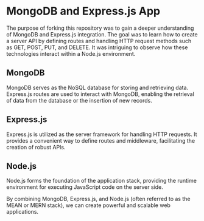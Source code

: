 

# MongoDB and Express.js App

The purpose of forking this repository was to gain a deeper understanding 
of MongoDB and Express.js integration. The goal was to learn how to create 
a server API by defining routes and handling HTTP request methods such 
as GET, POST, PUT, and DELETE. It was intriguing to observe how these 
technologies interact within a Node.js environment.

## MongoDB
MongoDB serves as the NoSQL database for storing and retrieving data.
Express.js routes are used to interact with MongoDB, enabling the 
retrieval of data from the database or the insertion of new records.

## Express.js
Express.js is utilized as the server framework for handling HTTP requests.
It provides a convenient way to define routes and middleware, facilitating
the creation of robust APIs.

## Node.js
Node.js forms the foundation of the application stack, providing the runtime 
environment for executing JavaScript code on the server side.

By combining MongoDB, Express.js, and Node.js (often referred to as 
the MEAN or MERN stack), we can create powerful and scalable web applications.
